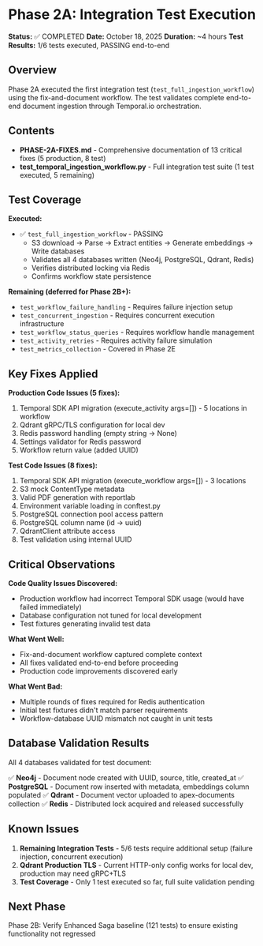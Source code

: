 # Phase 2A: Integration Test Execution

**Status:** ✅ COMPLETED
**Date:** October 18, 2025
**Duration:** ~4 hours
**Test Results:** 1/6 tests executed, PASSING end-to-end

## Overview

Phase 2A executed the first integration test (`test_full_ingestion_workflow`) using the fix-and-document workflow. The test validates complete end-to-end document ingestion through Temporal.io orchestration.

## Contents

- **PHASE-2A-FIXES.md** - Comprehensive documentation of 13 critical fixes (5 production, 8 test)
- **test_temporal_ingestion_workflow.py** - Full integration test suite (1 test executed, 5 remaining)

## Test Coverage

**Executed:**
- ✅ `test_full_ingestion_workflow` - PASSING
  - S3 download → Parse → Extract entities → Generate embeddings → Write databases
  - Validates all 4 databases written (Neo4j, PostgreSQL, Qdrant, Redis)
  - Verifies distributed locking via Redis
  - Confirms workflow state persistence

**Remaining (deferred for Phase 2B+):**
- `test_workflow_failure_handling` - Requires failure injection setup
- `test_concurrent_ingestion` - Requires concurrent execution infrastructure
- `test_workflow_status_queries` - Requires workflow handle management
- `test_activity_retries` - Requires activity failure simulation
- `test_metrics_collection` - Covered in Phase 2E

## Key Fixes Applied

**Production Code Issues (5 fixes):**
1. Temporal SDK API migration (execute_activity args=[]) - 5 locations in workflow
2. Qdrant gRPC/TLS configuration for local dev
3. Redis password handling (empty string → None)
4. Settings validator for Redis password
5. Workflow return value (added UUID)

**Test Code Issues (8 fixes):**
1. Temporal SDK API migration (execute_workflow args=[]) - 3 locations
2. S3 mock ContentType metadata
3. Valid PDF generation with reportlab
4. Environment variable loading in conftest.py
5. PostgreSQL connection pool access pattern
6. PostgreSQL column name (id → uuid)
7. QdrantClient attribute access
8. Test validation using internal UUID

## Critical Observations

**Code Quality Issues Discovered:**
- Production workflow had incorrect Temporal SDK usage (would have failed immediately)
- Database configuration not tuned for local development
- Test fixtures generating invalid test data

**What Went Well:**
- Fix-and-document workflow captured complete context
- All fixes validated end-to-end before proceeding
- Production code improvements discovered early

**What Went Bad:**
- Multiple rounds of fixes required for Redis authentication
- Initial test fixtures didn't match parser requirements
- Workflow-database UUID mismatch not caught in unit tests

## Database Validation Results

All 4 databases validated for test document:

✅ **Neo4j** - Document node created with UUID, source, title, created_at
✅ **PostgreSQL** - Document row inserted with metadata, embeddings column populated
✅ **Qdrant** - Document vector uploaded to apex-documents collection
✅ **Redis** - Distributed lock acquired and released successfully

## Known Issues

1. **Remaining Integration Tests** - 5/6 tests require additional setup (failure injection, concurrent execution)
2. **Qdrant Production TLS** - Current HTTP-only config works for local dev, production may need gRPC+TLS
3. **Test Coverage** - Only 1 test executed so far, full suite validation pending

## Next Phase

Phase 2B: Verify Enhanced Saga baseline (121 tests) to ensure existing functionality not regressed
